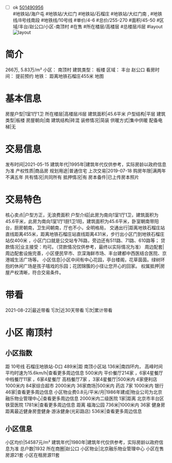 - [ ] ok [501490956](https://bj.5i5j.com/ershoufang/501490956.html)  
 #地铁站/海户屯 #地铁站/大红门 #地铁站/石榴庄 #地铁站/大红门南 ,  #地铁线/8号线南段 #地铁线/10号线
#单价/4-6 #总价/255-270 #面积/45-50   #区域/丰台/赵公口/小区-南顶村 #在售 #所在楼层/高楼层 #总楼层/6层 #layout 
![layout](http://image2a.5i5j.com/bdir/layout/d06d6aee68514735970fb133776ec554.jpg_P5.jpg) 
# 简介 
 266万,  5.83万/m² 
小区： 南顶村
建筑类型： 板楼
区域： 丰台 赵公口
看房时间： 提前预约
地铁： 距离地铁石榴庄455米 地图
# 基本信息 
 房屋户型|1室1厅1卫
所在楼层|高楼层/6层
建筑面积|45.6平米
户型结构|平层
建筑类型|板楼
房屋朝向|南
建筑结构|砖混
装修情况|简装
供暖方式|集中供暖
配备电梯|无
# 交易信息 
 发布时间|2021-05-15
建筑年代|1995年|建筑年代仅供参考，实际房龄以政府信息为准
产权性质|商品房
规划用途|普通住宅
上次交易|2019-07-18
购房年限|满两年不满五年
共有情况|共同所有
抵押情况|有
房本备件|已上传房本照片
# 交易特色 
 核心卖点|户型方正，无浪费面积
户型介绍|此房为南向1室1厅1卫，建筑面积为45.6平米，此房为南向1室1厅1厨1卫1阳，建筑面积为45.6平米，卧室朝南带阳台，厨房朝南，卫生间朝南，厅也不小，全明格局，
交通出行|距离地铁石榴庄站直线距离455米，距离地铁石榴庄站直线距离431米，步行出小区门到地铁石榴庄站仅400米 ，小区门口就是公交站专76路，旁边还有511路、71路、610路等；
贷款情况|业主接受：均可。（贷款情况仅供参考，最终以实际情况为准）
周边配套|周边配套设施完善，小区便民早市、京深海鲜市场、丰台建都中西医结合医院、京港城生活广场等。
小区信息|小区中间有中心花园，亭台楼阁，花草茵茵。绿树环抱的休闲广场是孩子嘻戏的乐园；花团锦簇的小径让您开心的回家。
权属抵押|房屋产权清晰，符合交易条件。
# 带看 
 2021-08-22|最近带看	 1|次|近30天带看	 1|次|累计带看
# 小区 南顶村
## 小区指数 
 距 10号线 石榴庄地铁站-D口 489米|距 南顶小区站 136米|南四环内， 高峰时间平均时速为15.6km/h|查看更多周边信息
500米内 平价餐厅214家 ，6家4星餐厅
中档餐厅11家 ，6家4星餐厅
高档餐厅7家 ，3家4星餐厅|500米内 4家便利店
1000米内 84家综合超市
2000米内 36家商场|500米内 药店 7家
1000米内 银行 46家|查看更多周边信息
小区物业费0.8元/平米/月|1986年建成|物业公司为北京融乐物业管理中心|查看更多周边信息
2000米内二级医院 1家|距离 北京市丰台区铁营医院  1781米|查看更多周边信息
距离 福海公园 736米|1000米内 36家 健身房
距离最近健身房壹健身·游泳健身(光彩路店) 536米|查看更多周边信息
## 小区信息 
 小区均价|54587元/m²
建筑年代|1980年|建筑年代仅供参考，实际房龄以政府信息为准
总户数|1932
所在商圈|赵公口
小区物业|北京融乐物业管理中心
小区在售房源21套
小区在租房源11套
